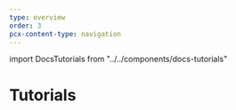 ```yaml
---
type: overview
order: 3
pcx-content-type: navigation
---
```


import DocsTutorials from "../../components/docs-tutorials"

# Tutorials

<DocsTutorials/>
